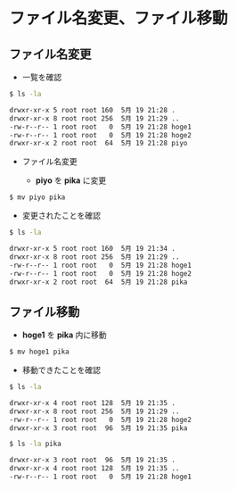 # ファイル名変更、ファイル移動

## ファイル名変更

- 一覧を確認

```bash
$ ls -la

drwxr-xr-x 5 root root 160  5月 19 21:28 .
drwxr-xr-x 8 root root 256  5月 19 21:29 ..
-rw-r--r-- 1 root root   0  5月 19 21:28 hoge1
-rw-r--r-- 1 root root   0  5月 19 21:28 hoge2
drwxr-xr-x 2 root root  64  5月 19 21:28 piyo
```

- ファイル名変更

  - **piyo** を **pika** に変更

```bash
$ mv piyo pika
```

- 変更されたことを確認

```bash
$ ls -la

drwxr-xr-x 5 root root 160  5月 19 21:34 .
drwxr-xr-x 8 root root 256  5月 19 21:29 ..
-rw-r--r-- 1 root root   0  5月 19 21:28 hoge1
-rw-r--r-- 1 root root   0  5月 19 21:28 hoge2
drwxr-xr-x 2 root root  64  5月 19 21:28 pika
```

## ファイル移動

- **hoge1** を **pika** 内に移動

```bash
$ mv hoge1 pika
```

- 移動できたことを確認

```bash
$ ls -la

drwxr-xr-x 4 root root 128  5月 19 21:35 .
drwxr-xr-x 8 root root 256  5月 19 21:29 ..
-rw-r--r-- 1 root root   0  5月 19 21:28 hoge2
drwxr-xr-x 3 root root  96  5月 19 21:35 pika

$ ls -la pika

drwxr-xr-x 3 root root  96  5月 19 21:35 .
drwxr-xr-x 4 root root 128  5月 19 21:35 ..
-rw-r--r-- 1 root root   0  5月 19 21:28 hoge1
```

